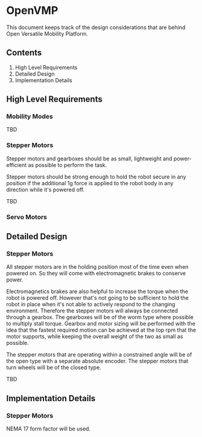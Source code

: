 # OpenVMP

This document keeps track of the design considerations that are behind Open Versatile Mobility Platform.

## Contents

1. High Level Requirements
2. Detailed Design
3. Implementation Details

## High Level Requirements

### Mobility Modes

TBD

### Stepper Motors

Stepper motors and gearboxes should be as small, lightweight and power-efficient as possible to perform the task.

Stepper motors should be strong enough to hold the robot secure in any position if the additional 1g force is applied to the robot body in any direction while it's powered off.

TBD

### Servo Motors



## Detailed Design

### Stepper Motors

All stepper motors are in the holding position most of the time even when powered on.
So they will come with electromagnetic brakes to conserve power.

Electromagnetics brakes are also helpful to increase the torque when the robot is powered off.
However that's not going to be sufficient to hold the robot in place when it's not able to actively respond to the changing environment.
Therefore the stepper motors will always be connected through a gearbox.
The gearboxes will be of the worm type where possible to multiply stall torque.
Gearbox and motor sizing will be performed with the idea that the fastest required motion can be achieved at the top rpm that the motor supports,
while keeping the overall weight of the two as small as possible.

The stepper motors that are operating within a constrained angle will be of the open type with a separate absolute encoder.
The stepper motors that turn wheels will be of the closed type.

TBD

## Implementation Details

### Stepper Motors

NEMA 17 form factor will be used.
